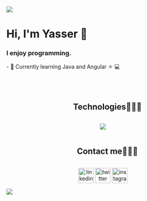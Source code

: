 <img src="https://user-images.githubusercontent.com/73097560/115834477-dbab4500-a447-11eb-908a-139a6edaec5c.gif">

# Hi, I'm Yasser 👋
### I enjoy programming.


<div width="600">
<!--   <img align="right" width="520" alt="GIF" src="https://media.giphy.com/media/YfL4ieDnxgX5W7rvnJ/giphy.gif"> -->
  - 🌱 Currently learning Java and Angular ⚛ 💻
</div>

<br/>
<br/>
<div id="user-content-toc">
  <ul align="center">
    <summary><h2 style="display: inline-block">Technologies👨🏻‍💻</h2></summary>
  </ul>
</div>

<div align="center">
  <img src="https://skillicons.dev/icons?i=vscode,html,css,js,java,py,spring,mysql,postgres,mongodb,git,github&perline=14" />
</div>

<div id="user-content-toc">
  <ul align="center">
    <summary><h2 style="display: inline-block">Contact me👨🏻‍💻</h2></summary>
  </ul>
</div>

<!--icons and links-->
<p align="center">
<a href="https://www.linkedin.com/in/yasseram/" target="blank"><img align="center" src="https://user-images.githubusercontent.com/88904952/234979284-68c11d7f-1acc-4f0c-ac78-044e1037d7b0.png" alt="linkedin" height="40" width="40" /></a>
<a href="https://twitter.com/#" target="blank"><img align="center" src="https://user-images.githubusercontent.com/88904952/234980676-61bfb021-ecc8-48f7-88e6-34c1b06c4a58.png" alt="twitter" height="40" width="40" /></a> 
<a href="https://www.instagram.com/yasser.am5/" target="blank"><img align="center" src="https://user-images.githubusercontent.com/88904952/234981169-2dd1e58f-4b7e-468c-8213-034ba62156c3.png" alt="instagram" height="40" width="40" /></a>
  
</p>


<img src="https://user-images.githubusercontent.com/73097560/115834477-dbab4500-a447-11eb-908a-139a6edaec5c.gif">
